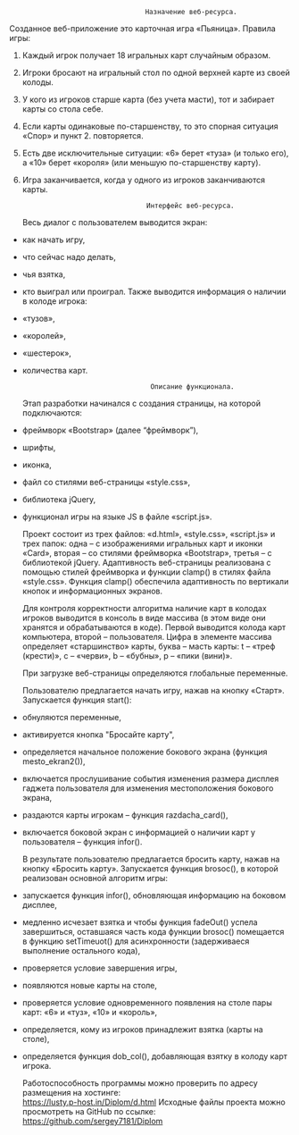 
     
                                      Назначение веб-ресурса.
     
   Созданное веб-приложение это карточная игра «Пьяница». Правила игры:
1. Каждый игрок получает 18 игральных карт случайным образом.
2. Игроки бросают на игральный стол по одной верхней карте из своей колоды.
3. У кого из игроков старше карта (без учета масти), тот и забирает карты со стола себе.
4. Если карты одинаковые по-старшенству, то это спорная ситуация «Спор» и пункт 2. повторяется.
5. Есть две исключительные ситуации: «6» берет «туза» (и только его), а «10» берет «короля» (или меньшую по-старшенству карту).
6. Игра заканчивается, когда у одного из игроков заканчиваются карты.

                                      Интерфейс веб-ресурса.
     
     Весь диалог с пользователем выводится экран: 
- как начать игру, 
- что сейчас надо делать,
- чья взятка,
- кто выиграл или проиграл.
	Также выводится информация о наличии в колоде игрока:
- «тузов»,
- «королей»,
- «шестерок»,
- количества карт.

 
                                      Описание функционала.
     
     Этап разработки начинался с создания страницы, на которой  подключаются:  
- фреймворк «Bootstrap» (далее “фреймворк”),
- шрифты,
- иконка,
- файл со стилями веб-страницы «style.css»,
- библиотека jQuery,
- функционал игры на языке JS в файле «script.js».    
     
     Проект состоит из трех файлов:  «d.html»,  «style.css»,  «script.js»  и трех папок:
одна – с изображениями игральных карт и иконки «Card»,
вторая – со стилями фреймворка «Bootstrap», третья – с библиотекой jQuery.
Адаптивность веб-страницы реализована с помощью стилей фреймворка и функции clamp() в стилях файла «style.css».
Функция clamp() обеспечила адаптивность по вертикали кнопок и информационных экранов.


     Для контроля корректности алгоритма наличие карт в колодах игроков выводится в консоль в виде массива
(в этом виде они хранятся и обрабатываются в коде).
Первой выводится колода карт компьютера, второй – пользователя.  Цифра в элементе массива определяет «старшинство» карты, 
буква – масть карты:  t – «треф (крести)», c – «черви», b – «бубны», p – «пики (вини)».

     При загрузке веб-страницы определяются глобальные переменные.
    
     Пользователю предлагается начать игру, нажав на кнопку «Старт». Запускается функция start():
- обнуляются переменные,
- активируется кнопка "Бросайте карту",
- определяется начальное положение бокового экрана (функция mesto_ekran2()),
- включается прослушивание события изменения размера дисплея гаджета пользователя для изменения местоположения бокового экрана,
- раздаются карты игрокам – функция razdacha_card(),
- включается боковой экран с информацией о наличии карт у пользователя –  функция infor().

     В результате пользователю предлагается бросить карту, нажав на кнопку «Бросить карту». 
Запускается функция brosoc(), в которой реализован основной алгоритм игры:
- запускается функция infor(), обновляющая информацию на боковом дисплее,
- медленно исчезает взятка и чтобы функция fadeOut() успела завершиться, оставшаяся часть кода функции brosoc() помещается
  в функцию setTimeuot() для асинхронности (задерживаеся выполнение остального кода),     
- проверяется условие завершения игры,
- появляются новые карты на столе,
- проверяется условие одновременного появления на столе пары карт: «6» и «туз», «10» и «король»,
- определяется, кому из игроков принадлежит взятка (карты на столе),
- определяется функция dob_col(), добавляющая взятку в колоду карт игрока.

     Работоспособность программы можно проверить по адресу размещения на хостинге:  
https://lusty.p-host.in/Diplom/d.html
     Исходные файлы проекта можно просмотреть на GitHub по ссылке:
https://github.com/sergey7181/Diplom

